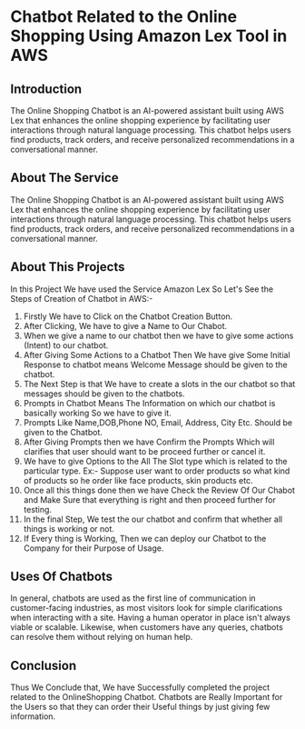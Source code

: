 # Chatbot Related to the Online Shopping Using Amazon Lex Tool in AWS
       
 ## Introduction 
  
  The Online Shopping Chatbot is an AI-powered assistant built using AWS Lex that enhances the online shopping experience by facilitating user interactions through natural language processing. This chatbot helps users find products, track orders, and receive personalized recommendations in a conversational manner.

 ## About The Service 

 The Online Shopping Chatbot is an AI-powered assistant built using AWS Lex that enhances the online shopping experience by facilitating user interactions through natural language processing. This chatbot helps users find products, track orders, and receive personalized recommendations in a conversational manner.

 ## About This Projects 

 In this Project We have used the Service Amazon Lex So Let's See the Steps of Creation of Chatbot in AWS:-
    
  1. Firstly We have to Click on the Chatbot Creation Button.
  2. After Clicking, We have to give a Name to Our Chabot. 
  3. When we give a name to our chatbot then we have to give some actions (Intent) to our chatbot.
  4. After Giving Some Actions to a Chatbot Then We have give Some Initial Response to chatbot means Welcome Message should be given to the chatbot.
  5. The Next Step is that We have to create a slots in the our chatbot so that messages should be given to the chatbots.
  6. Prompts in Chatbot Means The Information on which our chatbot is basically working So we have to give it.
  7. Prompts Like Name,DOB,Phone NO, Email, Address, City Etc. Should be given to the Chatbot.
  8. After Giving Prompts then we have Confirm the Prompts Which will clarifies that user should want to be proceed further or cancel it.
  9. We have to give Options to the All The Slot type which is related to the particular type. Ex:- Suppose user want to order products so what kind of products so he order like face products, skin products etc.
 10. Once all this things done then we have Check the Review Of Our Chabot and Make Sure that everything is right and then proceed further for testing.
 11. In the final Step, We test the our chatbot and confirm that whether all things is working or not.
 12. If Every thing is Working, Then we can deploy our Chatbot to the Company for their Purpose of Usage.

 ## Uses Of Chatbots 

 In general, chatbots are used as the first line of communication in customer-facing industries, as most visitors look for simple clarifications when interacting with a site. Having a human operator in place isn't always viable or scalable. Likewise, when customers have any queries, chatbots can resolve them without relying on human help.

 ## Conclusion

 Thus We Conclude that, We have Successfully completed the project related to the OnlineShopping Chatbot. Chatbots are Really Important for the Users so that they can order their Useful things by just giving few information.
